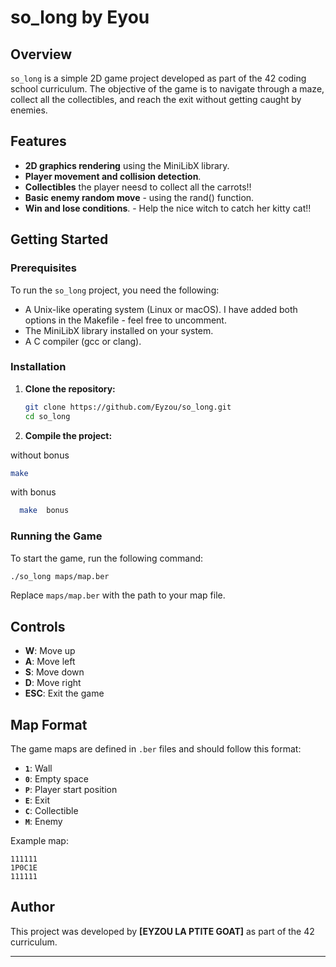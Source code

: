
# so_long by Eyou

## Overview

`so_long` is a simple 2D game project developed as part of the 42 coding school curriculum. 
The objective of the game is to navigate through a maze, collect all the collectibles, and reach the exit without getting caught by enemies.

## Features

- **2D graphics rendering** using the MiniLibX library.
- **Player movement and collision detection**.
- **Collectibles** the player neesd to collect all the carrots!!
- **Basic enemy random move** - using the rand() function.
- **Win and lose conditions**. - Help the nice witch to catch her kitty cat!!

## Getting Started

### Prerequisites

To run the `so_long` project, you need the following:

- A Unix-like operating system (Linux or macOS). I have added both options in the Makefile - feel free to uncomment.
- The MiniLibX library installed on your system.
- A C compiler (gcc or clang).

### Installation

1. **Clone the repository:**

   ```bash
   git clone https://github.com/Eyzou/so_long.git
   cd so_long
   ```

2. **Compile the project:**

without bonus
   ```bash
   make 
   ```
with bonus

 ```bash
   make  bonus
   ```

### Running the Game

To start the game, run the following command:

```bash
./so_long maps/map.ber
```

Replace `maps/map.ber` with the path to your map file.

## Controls

- **W**: Move up
- **A**: Move left
- **S**: Move down
- **D**: Move right
- **ESC**: Exit the game

## Map Format

The game maps are defined in `.ber` files and should follow this format:

- **`1`**: Wall
- **`0`**: Empty space
- **`P`**: Player start position
- **`E`**: Exit
- **`C`**: Collectible
- **`M`**: Enemy

Example map:

```
111111
1P0C1E
111111
```

## Author

This project was developed by **[EYZOU LA PTITE GOAT]** as part of the 42 curriculum.

---

